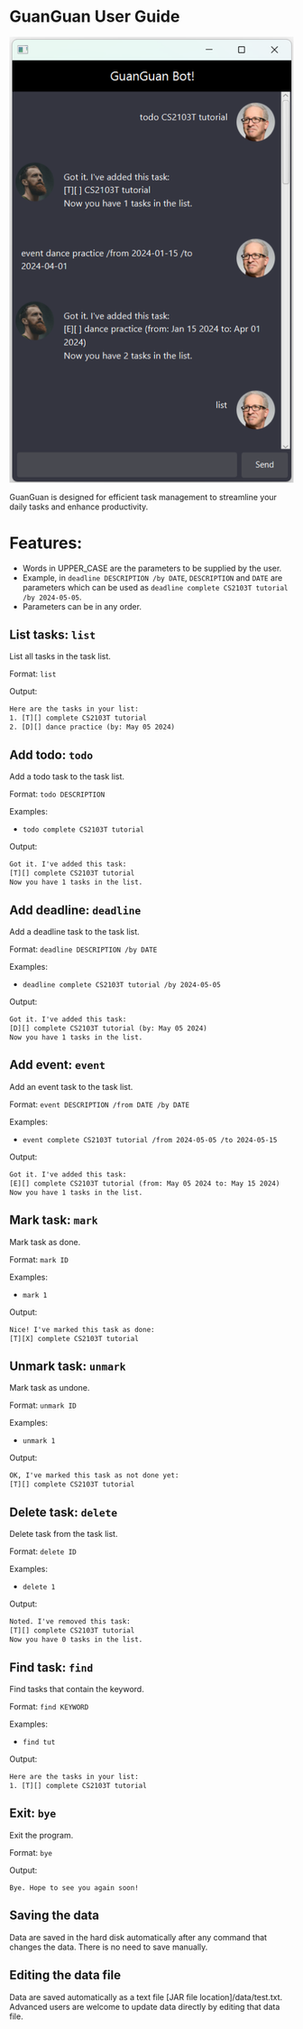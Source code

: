 # GuanGuan User Guide

![Screenshot of GuanGuan Bot.](Ui.png)

GuanGuan is designed for efficient task management to streamline your daily tasks and enhance productivity.

# Features:
- Words in UPPER_CASE are the parameters to be supplied by the user.
- Example, in `deadline DESCRIPTION /by DATE`, `DESCRIPTION` and `DATE` are parameters which can be used as `deadline complete CS2103T tutorial /by 2024-05-05`.
- Parameters can be in any order.

## List tasks: `list`
List all tasks in the task list.

Format: `list`

Output:
```
Here are the tasks in your list:
1. [T][] complete CS2103T tutorial
2. [D][] dance practice (by: May 05 2024)
```

## Add todo: `todo`
Add a todo task to the task list.

Format: `todo DESCRIPTION`

Examples:
- `todo complete CS2103T tutorial`

Output:
```
Got it. I've added this task:
[T][] complete CS2103T tutorial
Now you have 1 tasks in the list.
```

## Add deadline: `deadline`
Add a deadline task to the task list.

Format: `deadline DESCRIPTION /by DATE`

Examples:
- `deadline complete CS2103T tutorial /by 2024-05-05`

Output:
```
Got it. I've added this task:
[D][] complete CS2103T tutorial (by: May 05 2024)
Now you have 1 tasks in the list.
```

## Add event: `event`
Add an event task to the task list.

Format: `event DESCRIPTION /from DATE /by DATE`

Examples:
- `event complete CS2103T tutorial /from 2024-05-05 /to 2024-05-15`

Output:
```
Got it. I've added this task:
[E][] complete CS2103T tutorial (from: May 05 2024 to: May 15 2024)
Now you have 1 tasks in the list.
```

## Mark task: `mark`
Mark task as done.

Format: `mark ID`

Examples:
- `mark 1`

Output:
```
Nice! I've marked this task as done:
[T][X] complete CS2103T tutorial
```

## Unmark task: `unmark`
Mark task as undone.

Format: `unmark ID`

Examples:
- `unmark 1`

Output:
```
OK, I've marked this task as not done yet:
[T][] complete CS2103T tutorial
```

## Delete task: `delete`
Delete task from the task list.

Format: `delete ID`

Examples:
- `delete 1`

Output:
```
Noted. I've removed this task:
[T][] complete CS2103T tutorial
Now you have 0 tasks in the list.
```

## Find task: `find`
Find tasks that contain the keyword.

Format: `find KEYWORD`

Examples:
- `find tut`

Output:
```
Here are the tasks in your list:
1. [T][] complete CS2103T tutorial
```

## Exit: `bye`
Exit the program.

Format: `bye`

Output:
```
Bye. Hope to see you again soon!
```

## Saving the data
Data are saved in the hard disk automatically after any command that changes the data. There is no need to save manually.

## Editing the data file
Data are saved automatically as a text file [JAR file location]/data/test.txt. Advanced users are welcome to update data directly by editing that data file.